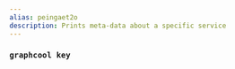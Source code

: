 ```yaml
---
alias: peingaet2o
description: Prints meta-data about a specific service
---
```


### `graphcool key`

